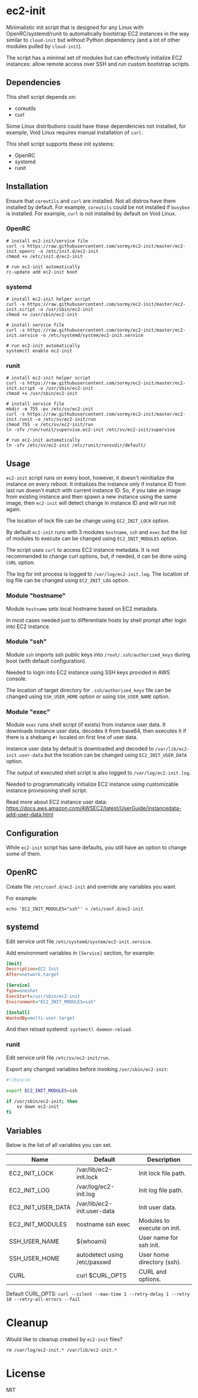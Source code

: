 # ec2-init

Minimalistic init script that is designed for any Linux with
OpenRC/systemd/runit to automatically bootstrap EC2 instances in the way similar
to `cloud-init` but without Python dependency (and a lot of other modules pulled
by `cloud-init`).

The script has a minimal set of modules but can effectively initialize EC2
instances: allow remote access over SSH and run custom bootstrap scripts.

## Dependencies

This shell script depends on:

-   coreutils
-   curl

Some Linux distributions could have these dependencies not installed, for
example, Void Linux requires manual installation of `curl`.

This shell script supports these init systems:

-   OpenRC
-   systemd
-   runit

## Installation

Ensure that `coreutils` and `curl` are installed. Not all distros have them
installed by default. For example, `coreutils` could be not installed if `busybox`
is installed. For example, `curl` is not installed by default on Void Linux.

### OpenRC

```shell
# install ec2-init/service file
curl -s https://raw.githubusercontent.com/sormy/ec2-init/master/ec2-init.openrc -o /etc/init.d/ec2-init
chmod +x /etc/init.d/ec2-init

# run ec2-init automatically
rc-update add ec2-init boot
```

### systemd

```shell
# install ec2-init helper script
curl -s https://raw.githubusercontent.com/sormy/ec2-init/master/ec2-init.script -o /usr/sbin/ec2-init
chmod +x /usr/sbin/ec2-init

# install service file
curl -s https://raw.githubusercontent.com/sormy/ec2-init/master/ec2-init.service -o /etc/systemd/system/ec2-init.service

# run ec2-init automatically
systemctl enable ec2-init
```

### runit

```shell
# install ec2-init helper script
curl -s https://raw.githubusercontent.com/sormy/ec2-init/master/ec2-init.script -o /usr/sbin/ec2-init
chmod +x /usr/sbin/ec2-init

# install service file
mkdir -m 755 -pv /etc/sv/ec2-init
curl -s https://raw.githubusercontent.com/sormy/ec2-init/master/ec2-init.runit -o /etc/sv/ec2-init/run
chmod 755 -v /etc/sv/ec2-init/run
ln -sfv /run/runit/supervise.ec2-init /etc/sv/ec2-init/supervise

# run ec2-init automatically
ln -sfv /etc/sv/ec2-init /etc/runit/runsvdir/default/
```

## Usage

`ec2-init` script runs on every boot, however, it doesn't reinitialize the
instance on every reboot. It initializes the instance only if instance ID from
last run doesn't match with current instance ID. So, if you take an image from
existing instance and then spawn a new instance using the same image, then
`ec2-init` will detect change in instance ID and will run init again.

The location of lock file can be change using `EC2_INIT_LOCK` option.

By default `ec2-init` runs with 3 modules `hostname`, `ssh` and `exec` but the
list of modules to execute can be changed using `EC2_INIT_MODULES` option.

The script uses `curl` to access EC2 instance metadata. It is not recommended to
change curl options, but, if needed, it can be done using `CURL` option.

The log for init process is logged to `/var/log/ec2-init.log`. The location of
log file can be changed using `EC2_INIT_LOG` option.

### Module "hostname"

Module `hostname` sets local hostname based on EC2 metadata.

In most cases needed just to differentiate hosts by shell prompt after login
into EC2 instance.

### Module "ssh"

Module `ssh` imports ssh public keys into `/root/.ssh/authorized_keys` during
boot (with default configuration).

Needed to login into EC2 instance using SSH keys provided in AWS console.

The location of target directory for `.ssh/authorized_keys` file can be changed
using `SSH_USER_HOME` option or using `SSH_USER_NAME` option.

### Module "exec"

Module `exec` runs shell script (if exists) from instance user data. It
downloads instance user data, decodes it from base64, then executes it if there
is a shebang `#!` localed on first line of user data.

Instance user data by default is downloaded and decoded to
`/var/lib/ec2-init.user-data` but the location can be changed using
`EC2_INIT_USER_DATA` option.

The output of executed shell script is also logged to `/var/log/ec2-init.log`.

Needed to programmatically initialize EC2 instance using customizable instance
provisioning shell script.

Read more about EC2 instance user data:
<https://docs.aws.amazon.com/AWSEC2/latest/UserGuide/instancedata-add-user-data.html>

## Configuration

While `ec2-init` script has sane defaults, you still have an option to change
some of them.

## OpenRC

Create file `/etc/conf.d/ec2-init` and override any variables you want.

For example:

```shell
echo 'EC2_INIT_MODULES="ssh"' > /etc/conf.d/ec2-init
```

## systemd

Edit service unit file `/etc/systemd/system/ec2-init.service`.

Add environment variables in `[Service]` section, for example:

```ini
[Unit]
Description=EC2 Init
After=network.target

[Service]
Type=oneshot
ExecStart=/usr/sbin/ec2-init
Environment="EC2_INIT_MODULES=ssh"

[Install]
WantedBy=multi-user.target
```

And then reload systemd: `systemctl daemon-reload`.

### runit

Edit service unit file `/etc/sv/ec2-init/run`.

Export any changed variables before invoking `/usr/sbin/ec2-init`:

```sh
#!/bin/sh

export EC2_INIT_MODULES=ssh

if /usr/sbin/ec2-init; then
    sv down ec2-init
fi
```

## Variables

Below is the list of all variables you can set.

| Name               | Default                      | Description                 |
| ------------------ | ---------------------------- | --------------------------- |
| EC2_INIT_LOCK      | /var/lib/ec2-init.lock       | Init lock file path.        |
| EC2_INIT_LOG       | /var/log/ec2-init.log        | Init log file path.         |
| EC2_INIT_USER_DATA | /var/lib/ec2-init.user-data  | Init user data.             |
| EC2_INIT_MODULES   | hostname ssh exec            | Modules to execute on init. |
| SSH_USER_NAME      | $(whoami)                    | User name for ssh init.     |
| SSH_USER_HOME      | autodetect using /etc/passwd | User home directory (ssh).  |
| CURL               | curl $CURL_OPTS              | CURL and options.           |

Default CURL_OPTS:
`curl --silent --max-time 1 --retry-delay 1 --retry 10 --retry-all-errors --fail`

# Cleanup

Would like to cleanup created by `ec2-init` files?

```shell
rm /var/log/ec2-init.* /var/lib/ec2-init.*
```

# License

MIT
